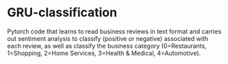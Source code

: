 # GRU-classification

Pytorch code that learns to read business reviews in text format and carries out sentiment analysis to classify (positive or negative) associated with each review, as well as classify the business category (0=Restaurants, 1=Shopping, 2=Home Services, 3=Health & Medical, 4=Automotive).

